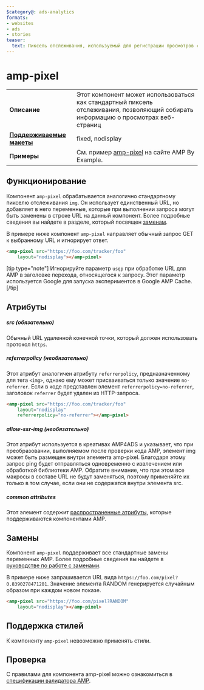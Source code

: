 ```yaml
---
$category@: ads-analytics
formats:
- websites
- ads
- stories
teaser:
  text: Пиксель отслеживания, используемый для регистрации просмотров страниц
---
```




<!--
       Copyright 2016 The AMP HTML Authors. All Rights Reserved.

       Licensed under the Apache License, Version 2.0 (the "License");
     you may not use this file except in compliance with the License.
     You may obtain a copy of the License at

     http://www.apache.org/licenses/LICENSE-2.0

     Unless required by applicable law or agreed to in writing, software
     distributed under the License is distributed on an "AS-IS" BASIS,
     WITHOUT WARRANTIES OR CONDITIONS OF ANY KIND, either express or implied.
     See the License for the specific language governing permissions and
     limitations under the License.
-->

# amp-pixel <a name="amp-pixel"></a>


<table>
  <tr>
    <td class="col-fourty"><strong>Описание</strong></td>
    <td>Этот компонент может использоваться как стандартный пиксель отслеживания, позволяющий собирать информацию о просмотрах веб-страниц</td>
  </tr>
  <tr>
    <td class="col-fourty"><strong><a href="../../../documentation/guides-and-tutorials/develop/style_and_layout/control_layout.md">Поддерживаемые макеты</a></strong></td>
    <td>fixed, nodisplay</td>
  </tr>
  <tr>
    <td class="col-fourty"><strong>Примеры</strong></td>
    <td>См. пример <a href="https://ampbyexample.com/components/amp-pixel/">amp-pixel</a> на сайте AMP By Example.</td>
  </tr>
</table>

## Функционирование <a name="behavior"></a>

Компонент `amp-pixel` обрабатывается аналогично стандартному пикселю отслеживания `img`. Он использует единственный URL, но добавляет в него переменные, которые при выполнении запроса могут быть заменены в строке URL на данный компонент. Более подробные сведения вы найдете в разделе, который посвящен [заменам](#substitutions).

В примере ниже компонент `amp-pixel` направляет обычный запрос GET к выбранному URL и игнорирует ответ.

```html
<amp-pixel src="https://foo.com/tracker/foo"
    layout="nodisplay"></amp-pixel>
```

[tip type="note"]
Игнорируйте параметр `usqp` при обработке URL для AMP в заголовке перехода, относящегося к запросу. Этот параметр используется Google для запуска экспериментов в Google AMP Cache.
[/tip]

## Атрибуты <a name="attributes"></a>

##### src (обязательно) <a name="src-required"></a>

Обычный URL удаленной конечной точки, который должен использовать протокол `https`.

##### referrerpolicy (необязательно) <a name="referrerpolicy-optional"></a>

Этот атрибут аналогичен атрибуту `referrerpolicy`, предназначенному для тега `<img>`, однако ему может присваиваться только значение `no-referrer`. Если в коде представлен элемент `referrerpolicy=no-referrer`, заголовок `referrer` будет удален из HTTP-запроса.

```html
<amp-pixel src="https://foo.com/tracker/foo"
    layout="nodisplay"
    referrerpolicy="no-referrer"></amp-pixel>
```

##### allow-ssr-img (необязательно) <a name="allow-ssr-img-optional"></a>

Этот атрибут используется в креативах AMP4ADS и указывает, что при преобразовании, выполняемом после проверки кода AMP, элемент img может быть размещен внутри элемента amp-pixel. Благодаря этому запрос ping будет отправляться одновременно с извлечением или обработкой библиотеки AMP.
Обратите внимание, что при этом все макросы в составе URL не будут заменяться, поэтому применяйте их только в том случае, если они не содержатся внутри элемента src.

##### common attributes <a name="common-attributes"></a>

Этот элемент содержит [распространенные атрибуты](../../../documentation/guides-and-tutorials/learn/common_attributes.md), которые поддерживаются компонентами AMP.

## Замены <a name="substitutions"></a>

Компонент `amp-pixel` поддерживает все стандартные замены переменных AMP.
Более подробные сведения вы найдете в [руководстве по работе с заменами](https://github.com/ampproject/amphtml/blob/master/extensions/spec/amp-var-substitutions.md).

В примере ниже запрашивается URL вида `https://foo.com/pixel?0.8390278471201`. Значение элемента RANDOM генерируется случайным образом при каждом новом показе.

```html
<amp-pixel src="https://foo.com/pixel?RANDOM"
    layout="nodisplay"></amp-pixel>
```

## Поддержка стилей <a name="styling"></a>

К компоненту `amp-pixel` невозможно применять стили.

## Проверка <a name="validation"></a>

С правилами для компонента amp-pixel можно ознакомиться в [спецификации валидатора AMP](https://github.com/ampproject/amphtml/blob/master/validator/validator-main.protoascii).
